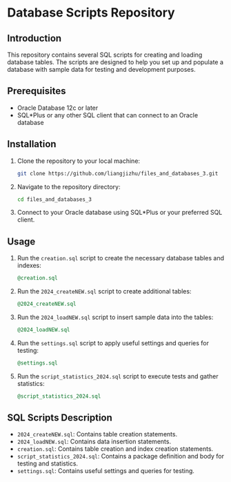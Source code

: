 # Database Scripts Repository

## Introduction
This repository contains several SQL scripts for creating and loading database tables. The scripts are designed to help you set up and populate a database with sample data for testing and development purposes.

## Prerequisites
- Oracle Database 12c or later
- SQL*Plus or any other SQL client that can connect to an Oracle database

## Installation
1. Clone the repository to your local machine:
   ```sh
   git clone https://github.com/liangjizhu/files_and_databases_3.git
   ```
2. Navigate to the repository directory:
   ```sh
   cd files_and_databases_3
   ```
3. Connect to your Oracle database using SQL*Plus or your preferred SQL client.

## Usage
1. Run the `creation.sql` script to create the necessary database tables and indexes:
   ```sql
   @creation.sql
   ```
2. Run the `2024_createNEW.sql` script to create additional tables:
   ```sql
   @2024_createNEW.sql
   ```
3. Run the `2024_loadNEW.sql` script to insert sample data into the tables:
   ```sql
   @2024_loadNEW.sql
   ```
4. Run the `settings.sql` script to apply useful settings and queries for testing:
   ```sql
   @settings.sql
   ```
5. Run the `script_statistics_2024.sql` script to execute tests and gather statistics:
   ```sql
   @script_statistics_2024.sql
   ```

## SQL Scripts Description
- `2024_createNEW.sql`: Contains table creation statements.
- `2024_loadNEW.sql`: Contains data insertion statements.
- `creation.sql`: Contains table creation and index creation statements.
- `script_statistics_2024.sql`: Contains a package definition and body for testing and statistics.
- `settings.sql`: Contains useful settings and queries for testing.


